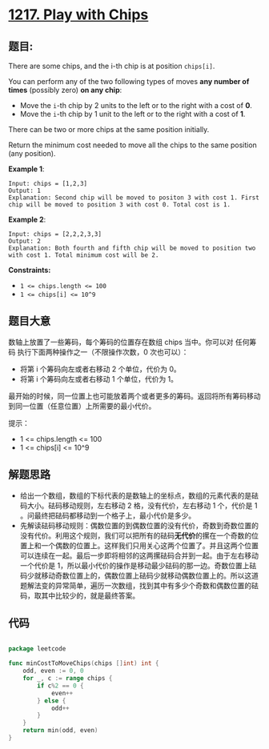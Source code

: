 # [1217. Play with Chips](https://leetcode.com/problems/play-with-chips/)


## 题目:

There are some chips, and the i-th chip is at position `chips[i]`.

You can perform any of the two following types of moves **any number of times** (possibly zero) **on any chip**:

- Move the `i`-th chip by 2 units to the left or to the right with a cost of **0**.
- Move the `i`-th chip by 1 unit to the left or to the right with a cost of **1**.

There can be two or more chips at the same position initially.

Return the minimum cost needed to move all the chips to the same position (any position).

**Example 1**:

    Input: chips = [1,2,3]
    Output: 1
    Explanation: Second chip will be moved to positon 3 with cost 1. First chip will be moved to position 3 with cost 0. Total cost is 1.

**Example 2**:

    Input: chips = [2,2,2,3,3]
    Output: 2
    Explanation: Both fourth and fifth chip will be moved to position two with cost 1. Total minimum cost will be 2.

**Constraints:**

- `1 <= chips.length <= 100`
- `1 <= chips[i] <= 10^9`


## 题目大意


数轴上放置了一些筹码，每个筹码的位置存在数组 chips 当中。你可以对 任何筹码 执行下面两种操作之一（不限操作次数，0 次也可以）：

- 将第 i 个筹码向左或者右移动 2 个单位，代价为 0。
- 将第 i 个筹码向左或者右移动 1 个单位，代价为 1。

最开始的时候，同一位置上也可能放着两个或者更多的筹码。返回将所有筹码移动到同一位置（任意位置）上所需要的最小代价。


提示：

- 1 <= chips.length <= 100
- 1 <= chips[i] <= 10^9


## 解题思路

- 给出一个数组，数组的下标代表的是数轴上的坐标点，数组的元素代表的是砝码大小。砝码移动规则，左右移动 2 格，没有代价，左右移动 1 个，代价是 1 。问最终把砝码都移动到一个格子上，最小代价是多少。
- 先解读砝码移动规则：偶数位置的到偶数位置的没有代价，奇数到奇数位置的没有代价。利用这个规则，我们可以把所有的砝码**无代价**的摞在一个奇数的位置上和一个偶数的位置上。这样我们只用关心这两个位置了。并且这两个位置可以连续在一起。最后一步即将相邻的这两摞砝码合并到一起。由于左右移动一个代价是 1，所以最小代价的操作是移动最少砝码的那一边。奇数位置上砝码少就移动奇数位置上的，偶数位置上砝码少就移动偶数位置上的。所以这道题解法变的异常简单，遍历一次数组，找到其中有多少个奇数和偶数位置的砝码，取其中比较少的，就是最终答案。


## 代码

```go

package leetcode

func minCostToMoveChips(chips []int) int {
	odd, even := 0, 0
	for _, c := range chips {
		if c%2 == 0 {
			even++
		} else {
			odd++
		}
	}
	return min(odd, even)
}

```